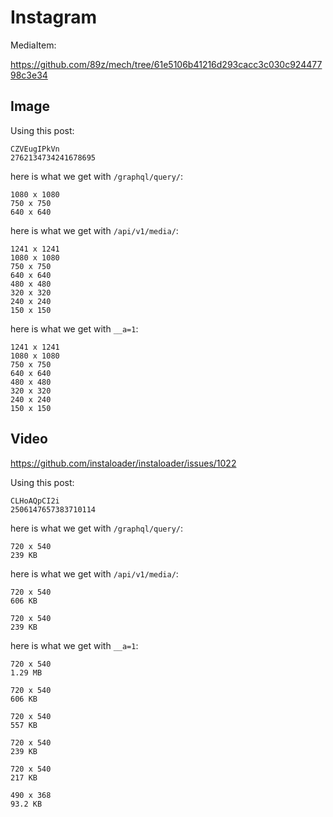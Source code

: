 # Instagram

MediaItem:

https://github.com/89z/mech/tree/61e5106b41216d293cacc3c030c92447798c3e34

## Image

Using this post:

~~~
CZVEugIPkVn
2762134734241678695
~~~

here is what we get with `/graphql/query/`:

~~~
1080 x 1080
750 x 750
640 x 640
~~~

here is what we get with `/api/v1/media/`:

~~~
1241 x 1241
1080 x 1080
750 x 750
640 x 640
480 x 480
320 x 320
240 x 240
150 x 150
~~~

here is what we get with `__a=1`:

~~~
1241 x 1241
1080 x 1080
750 x 750
640 x 640
480 x 480
320 x 320
240 x 240
150 x 150
~~~

## Video

https://github.com/instaloader/instaloader/issues/1022

Using this post:

~~~
CLHoAQpCI2i
2506147657383710114
~~~

here is what we get with `/graphql/query/`:

~~~
720 x 540
239 KB
~~~

here is what we get with `/api/v1/media/`:

~~~
720 x 540
606 KB

720 x 540
239 KB
~~~

here is what we get with `__a=1`:

~~~
720 x 540
1.29 MB

720 x 540
606 KB

720 x 540
557 KB

720 x 540
239 KB

720 x 540
217 KB

490 x 368
93.2 KB
~~~
